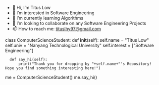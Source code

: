 - 👋 Hi, I’m Titus Low
- 👀 I’m interested in Software Engineering
- 🌱 I’m currently learning Algorithms
- 💞️ I’m looking to collaborate on any Software Engineering Projects
- 📫 How to reach me: tituslhy97@gmail.com

<!---
titim789/titim789 is a ✨ special ✨ repository because its `README.md` (this file) appears on your GitHub profile.
You can click the Preview link to take a look at your changes.
--->

class ComputerScienceStudent:
      def __init__(self):
          self.name = "Titus Low"
          self.univ = "Nanyang Technological University"
          self.interest = ["Software Engineering"]
      
      def say_hi(self):
          print("Thank you for dropping by "+self.name+"'s Repository! Hope you find something interesting here!")
me = ComputerScienceStudent()
me.say_hi()
